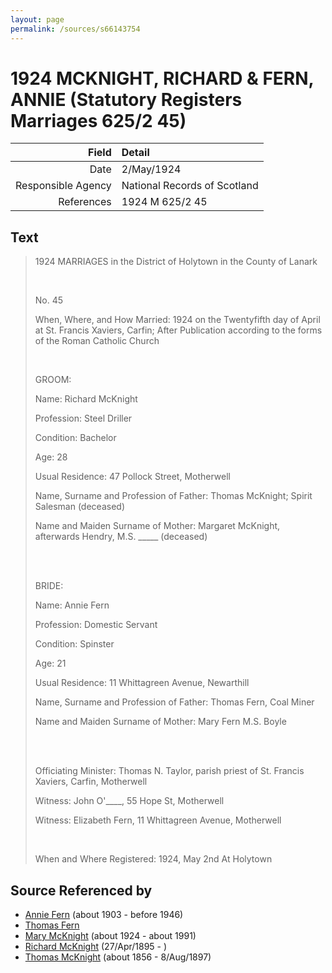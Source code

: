 ```yaml
---
layout: page
permalink: /sources/s66143754
---
```


# 1924 MCKNIGHT, RICHARD & FERN, ANNIE (Statutory Registers Marriages 625/2 45)

Field | Detail
---:|:---
Date | 2/May/1924
Responsible Agency | National Records of Scotland
References | 1924 M 625/2 45

## Text

> 1924 MARRIAGES in the District of Holytown in the County of Lanark
>
> <br/>
>
> No. 45
>
> When, Where, and How Married: 1924 on the Twentyfifth day of April at St. Francis Xaviers, Carfin; After Publication according to the forms of the Roman Catholic Church
>
> <br/>
>
> GROOM:
>
> Name: Richard McKnight
>
> Profession: Steel Driller
>
> Condition: Bachelor
>
> Age: 28
>
> Usual Residence: 47 Pollock Street, Motherwell
>
> Name, Surname and Profession of Father: Thomas McKnight; Spirit Salesman (deceased)
>
> Name and Maiden Surname of Mother: Margaret McKnight, afterwards Hendry, M.S. _____ (deceased)
>
> <br/>
>
> <br/>
>
> BRIDE: 
>
> Name: Annie Fern
>
> Profession: Domestic Servant
>
> Condition: Spinster
>
> Age: 21
>
> Usual Residence: 11 Whittagreen Avenue, Newarthill
>
> Name, Surname and Profession of Father: Thomas Fern, Coal Miner
>
> Name and Maiden Surname of Mother: Mary Fern M.S. Boyle
>
> <br/>
>
> <br/>
>
> Officiating Minister: Thomas N. Taylor, parish priest of St. Francis Xaviers, Carfin, Motherwell
>
> Witness: John O'____, 55 Hope St, Motherwell
>
> Witness: Elizabeth Fern, 11 Whittagreen Avenue, Motherwell
>
> <br/>
>
> When and Where Registered: 1924, May 2nd At Holytown
>

## Source Referenced by

* [Annie Fern](../people/@53954394@-annie-fern-b1903-d1946.md) (about 1903 - before 1946)
* [Thomas Fern](../people/@34903625@-thomas-fern-b-d.md)
* [Mary McKnight](../people/@41720825@-mary-mcknight-b1924-d1991.md) (about 1924 - about 1991)
* [Richard McKnight](../people/@33327416@-richard-mcknight-b1895-4-27-d.md) (27/Apr/1895 - )
* [Thomas McKnight](../people/@6387698@-thomas-mcknight-b1856-d1897-8-8.md) (about 1856 - 8/Aug/1897)
